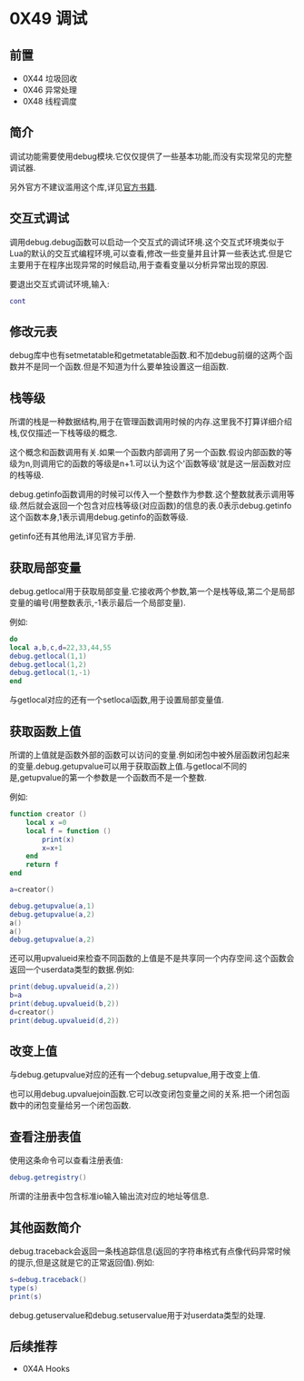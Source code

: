 # 0X49 调试

## 前置

* 0X44 垃圾回收
* 0X46 异常处理
* 0X48 线程调度

## 简介

调试功能需要使用debug模块.它仅仅提供了一些基本功能,而没有实现常见的完整调试器.

另外官方不建议滥用这个库,详见[官方书籍](http://www.lua.org/pil/23.html).

## 交互式调试

调用debug.debug函数可以启动一个交互式的调试环境.这个交互式环境类似于Lua的默认的交互式编程环境,可以查看,修改一些变量并且计算一些表达式.但是它主要用于在程序出现异常的时候启动,用于查看变量以分析异常出现的原因.

要退出交互式调试环境,输入:

```lua
cont
```

## 修改元表

debug库中也有setmetatable和getmetatable函数.和不加debug前缀的这两个函数并不是同一个函数.但是不知道为什么要单独设置这一组函数.

## 栈等级

所谓的栈是一种数据结构,用于在管理函数调用时候的内存.这里我不打算详细介绍栈,仅仅描述一下栈等级的概念.

这个概念和函数调用有关.如果一个函数内部调用了另一个函数.假设内部函数的等级为n,则调用它的函数的等级是n+1.可以认为这个'函数等级'就是这一层函数对应的栈等级.

debug.getinfo函数调用的时候可以传入一个整数作为参数.这个整数就表示调用等级.然后就会返回一个包含对应栈等级(对应函数)的信息的表.0表示debug.getinfo这个函数本身,1表示调用debug.getinfo的函数等级.

getinfo还有其他用法,详见官方手册.

## 获取局部变量

debug.getlocal用于获取局部变量.它接收两个参数,第一个是栈等级,第二个是局部变量的编号(用整数表示,-1表示最后一个局部变量).

例如:

```lua
do
local a,b,c,d=22,33,44,55
debug.getlocal(1,1)
debug.getlocal(1,2)
debug.getlocal(1,-1)
end
```

与getlocal对应的还有一个setlocal函数,用于设置局部变量值.

## 获取函数上值

所谓的上值就是函数外部的函数可以访问的变量.例如闭包中被外层函数闭包起来的变量.debug.getupvalue可以用于获取函数上值.与getlocal不同的是,getupvalue的第一个参数是一个函数而不是一个整数.

例如:

```lua
function creator ()
    local x =0
    local f = function ()
        print(x)
        x=x+1
    end
    return f
end

a=creator()

debug.getupvalue(a,1)
debug.getupvalue(a,2)
a()
a()
debug.getupvalue(a,2)
```

还可以用upvalueid来检查不同函数的上值是不是共享同一个内存空间.这个函数会返回一个userdata类型的数据.例如:

```lua
print(debug.upvalueid(a,2))
b=a
print(debug.upvalueid(b,2))
d=creator()
print(debug.upvalueid(d,2))
```

## 改变上值

与debug.getupvalue对应的还有一个debug.setupvalue,用于改变上值.

也可以用debug.upvaluejoin函数.它可以改变闭包变量之间的关系.把一个闭包函数中的闭包变量给另一个闭包函数.

## 查看注册表值

使用这条命令可以查看注册表值:

```lua
debug.getregistry()
```

所谓的注册表中包含标准io输入输出流对应的地址等信息.

## 其他函数简介

debug.traceback会返回一条栈追踪信息(返回的字符串格式有点像代码异常时候的提示,但是这就是它的正常返回值).例如:

```lua
s=debug.traceback()
type(s)
print(s)
```

debug.getuservalue和debug.setuservalue用于对userdata类型的处理.

## 后续推荐

* 0X4A Hooks
